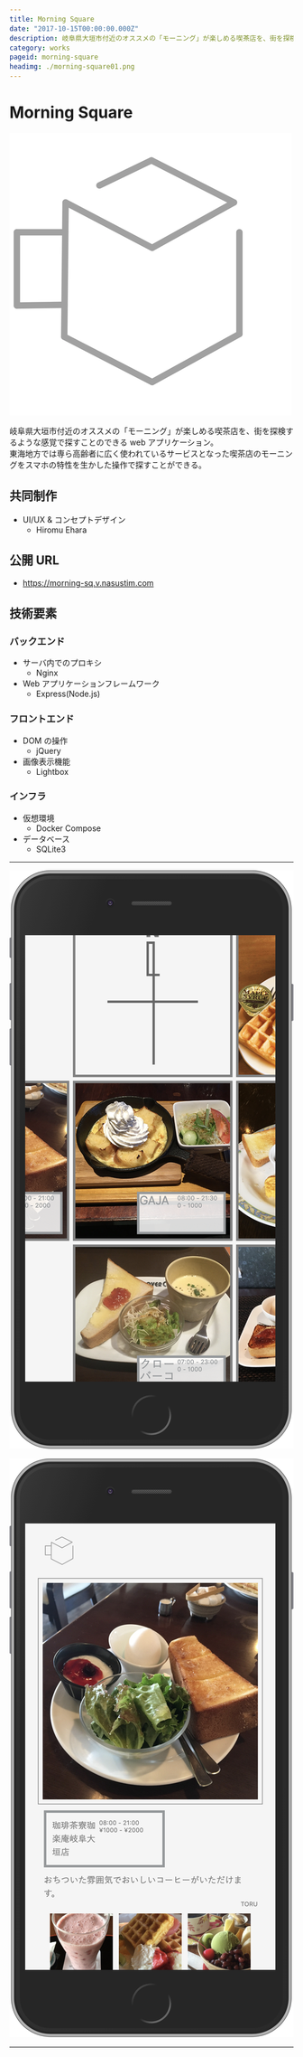 ```yaml
---
title: Morning Square
date: "2017-10-15T00:00:00.000Z"
description: 岐阜県大垣市付近のオススメの「モーニング」が楽しめる喫茶店を、街を探検するような感覚で探すことのできるwebアプリケーション。東海地方では専ら高齢者に広く使われているサービスとなった喫茶店のモーニングをスマホの特性を生かした操作で探すことができる。
category: works
pageid: morning-square
headimg: ./morning-square01.png
---
```


# Morning Square

![](./morning-square-logo.png)

岐阜県大垣市付近のオススメの「モーニング」が楽しめる喫茶店を、街を探検するような感覚で探すことのできる web アプリケーション。  
東海地方では専ら高齢者に広く使われているサービスとなった喫茶店のモーニングをスマホの特性を生かした操作で探すことができる。

## 共同制作

- UI/UX & コンセプトデザイン
  - Hiromu Ehara

## 公開 URL

- https://morning-sq.v.nasustim.com

## 技術要素

### バックエンド

- サーバ内でのプロキシ
  - Nginx
- Web アプリケーションフレームワーク
  - Express(Node.js)

### フロントエンド

- DOM の操作
  - jQuery
- 画像表示機能
  - Lightbox

### インフラ

- 仮想環境
  - Docker Compose
- データベース
  - SQLite3

---

!["Morning Square - 探す画面"](./morning-square02.png "Morning Square - 探す画面")

!["Morning Square - 詳細画面"](./morning-square01.png "Morning Square - 詳細画面")

---
